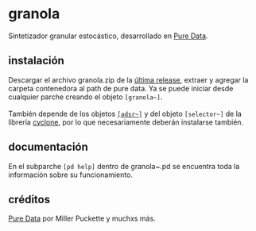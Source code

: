 # granola
Sintetizador granular estocástico, desarrollado en [Pure Data](https://github.com/pure-data/pure-data).


## instalación
Descargar el archivo granola.zip de la [última release](https://github.com/teaecetyrannis/pd-granola/releases), extraer y agregar la carpeta contenedora al path de pure data. Ya se puede iniciar desde cualquier parche creando el objeto `[granola~]`.
<br><br>También depende de los objetos [`[adsr~]`](https://github.com/teaecetyrannis/pd-adsr) y del objeto `[selector~]` de la librería [cyclone](https://github.com/porres/pd-cyclone), por lo que necesariamente deberán instalarse también.


## documentación
En el subparche `[pd help]` dentro de granola~.pd se encuentra toda la información sobre su funcionamiento.
	

## créditos
[Pure Data](https://github.com/pure-data/pure-data) por Miller Puckette y muchxs más.
